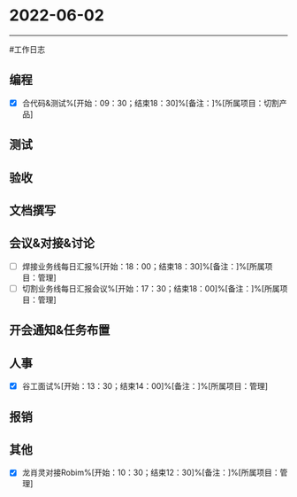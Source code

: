 # 2022-06-02 

---

#工作日志

## 编程
- [x] 合代码&测试%[开始：09：30；结束18：30]%[备注：]%[所属项目：切割产品]


## 测试



## 验收 



## 文档撰写 



## 会议&对接&讨论

- [ ] 焊接业务线每日汇报%[开始：18：00；结束18：30]%[备注：]%[所属项目：管理]
- [ ] 切割业务线每日汇报会议%[开始：17：30；结束18：00]%[备注：]%[所属项目：管理]

## 开会通知&任务布置



## 人事
- [x] 谷工面试%[开始：13：30；结束14：00]%[备注：]%[所属项目：管理]


## 报销



## 其他
- [x] 龙肖灵对接Robim%[开始：10：30；结束12：30]%[备注：]%[所属项目：管理]



